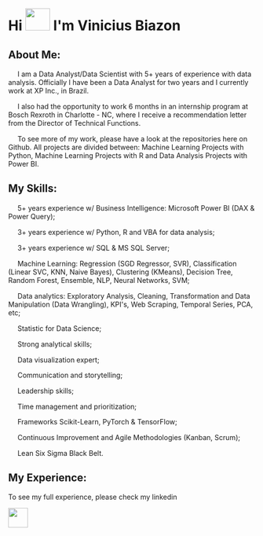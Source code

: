 <h1><strong>Hi <img src="https://user-images.githubusercontent.com/18350557/176309783-0785949b-9127-417c-8b55-ab5a4333674e.gif" alt="" width="50" height="45" /> I'm Vinicius Biazon</strong></h1>
<h2><strong>About Me:</strong></h2>
<p><span class="HwtZe" lang="en"><span class="jCAhz ChMk0b"><span class="ryNqvb"><img src="https://em-content.zobj.net/source/skype/289/flag-brazil_1f1e7-1f1f7.png" alt="" width="15" height="15" /> I am a Data Analyst/Data Scientist with 5+ years of experience with data analysis.</span></span> <span class="jCAhz ChMk0b"><span class="ryNqvb">Officially I have been a Data Analyst for two years and I currently work at XP Inc., in Brazil.</span></span></span></p>
<p><span class="HwtZe" lang="en"><span class="jCAhz ChMk0b"><span class="ryNqvb"><img src="https://images.emojiterra.com/twitter/512px/1f1fa-1f1f8.png" alt="" width="15" height="15" /> I also had the opportunity to work 6 months in an internship program at Bosch Rexroth in Charlotte - NC, where I receive <span aria-hidden="true">a recommendation letter from the Director of Technical Functions.</span><br /></span></span></span></p>
<p><img src="https://images.emojiterra.com/twitter/v13.1/512px/1f4ca.png" alt="" width="15" height="15" /> To see more of my work, please have a look at the repositories here on Github. All projects are divided between: Machine Learning Projects with Python, Machine Learning Projects with R and Data Analysis Projects with Power BI.</p>
<h2><strong>My Skills:</strong></h2>
<p><img src="https://upload.wikimedia.org/wikipedia/commons/thumb/c/cf/New_Power_BI_Logo.svg/2048px-New_Power_BI_Logo.svg.png" alt="" width="15" height="15" />&nbsp;5+ years experience w/ Business Intelligence: Microsoft Power BI (DAX &amp; Power Query);</p>
<p><img src="https://cdn3.iconfinder.com/data/icons/logos-and-brands-adobe/512/267_Python-512.png" alt="" width="15" height="15" />&nbsp;3+ years experience w/ Python, R and VBA for data analysis;</p>
<p><img src="https://seeklogo.com/images/A/azure-sql-database-logo-D7A32C9CD9-seeklogo.com.png" alt="" width="15" height="15" /> 3+ years experience w/ SQL &amp; MS SQL Server;</p>
<p><img src="https://cdn-icons-png.flaticon.com/512/8637/8637099.png" alt="" width="15" height="15" />&nbsp;Machine Learning: Regression (SGD Regressor, SVR), Classification (Linear SVC, KNN, Naive Bayes), Clustering (KMeans), Decision Tree, Random Forest, Ensemble, NLP, Neural Networks, SVM;</p>
<p><img src="https://images.emojiterra.com/twitter/v13.1/512px/1f4ca.png" alt="" width="15" height="15" /> Data analytics: Exploratory Analysis, Cleaning, Transformation and Data Manipulation (Data Wrangling), KPI's, Web Scraping, Temporal Series, PCA, etc;</p>
<p><img src="https://cdn-icons-png.flaticon.com/512/4624/4624025.png" alt="" width="15" height="15" />&nbsp;Statistic for Data Science;</p>
<p><img src="https://cdn-icons-png.flaticon.com/512/2920/2920349.png" alt="" width="15" height="15" /> Strong analytical skills;</p>
<p><img src="https://cdn-icons-png.flaticon.com/512/6292/6292175.png" alt="" width="15" height="15" /> Data visualization expert;</p>
<p><img src="https://www.pngplay.com/wp-content/uploads/6/Communication-Vector-PNG-HD-Quality.png" alt="" width="15" height="10" /> Communication and storytelling;</p>
<p><img src="https://starfinderfoundation.org/wp-content/uploads/2021/07/kisspng-computer-icons-scalable-vector-graphics-business-team-icon-png-business-businessman-leader-5ab04efc073c13.4492848315215039960296.png" alt="" width="15" height="15" /> Leadership skills;</p>
<p><img src="https://cdn-icons-png.flaticon.com/512/2219/2219641.png" alt="" width="15" height="15" /> Time management and prioritization;</p>
<p><img src="https://upload.wikimedia.org/wikipedia/commons/thumb/0/05/Scikit_learn_logo_small.svg/2560px-Scikit_learn_logo_small.svg.png" alt="" width="15" height="8" /> Frameworks Scikit-Learn, PyTorch &amp; TensorFlow;</p>
<p><img src="https://cdn-icons-png.flaticon.com/512/4922/4922590.png" alt="" width="15" height="15" /> Continuous Improvement and Agile Methodologies (Kanban, Scrum);</p>
<p><img src="https://lean-six-sigma.training/wp-content/uploads/2018/01/Master-Black-Belt.png" alt="" width="15" height="15" /> Lean Six Sigma Black Belt.</p>
<h2><strong>My Experience:</strong></h2>
<p>To see my full experience, please check my linkedin</p>
<p><a href="https://www.linkedin.com/in/viniciusbiazon/"><img src="https://cdn-icons-png.flaticon.com/512/174/174857.png" alt="" width="40" height="40" /></a></p>
